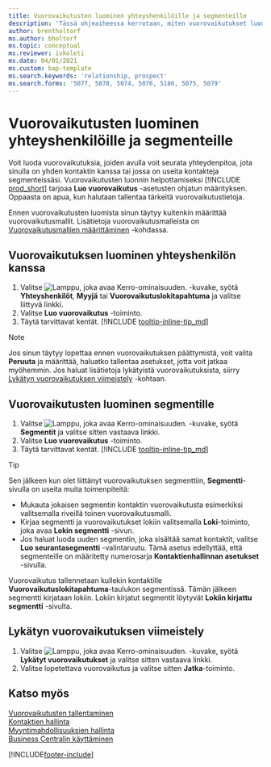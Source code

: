 ```yaml
---
title: Vuorovaikutusten luominen yhteyshenkilöille ja segmenteille
description: 'Tässä ohjeaiheessa kerrotaan, miten vuorovaikutukset luodaan Business Central -sovelluksessa asiakkaiden ja segmenttien kanssa käydylle viestinnälle.'
author: brentholtorf
ms.author: bholtorf
ms.topic: conceptual
ms.reviewer: ivkoleti
ms.date: 04/01/2021
ms.custom: bap-template
ms.search.keywords: 'relationship, prospect'
ms.search.forms: '5077, 5078, 5074, 5076, 5186, 5075, 5079'
---
```

# <a name="create-interactions-on-contacts-and-segments"></a>Vuorovaikutusten luominen yhteyshenkilöille ja segmenteille

Voit luoda vuorovaikutuksia, joiden avulla voit seurata yhteydenpitoa, jota sinulla on yhden kontaktin kanssa tai jossa on useita kontakteja segmenteissäsi. Vuorovaikutusten luonnin helpottamiseksi [!INCLUDE [prod_short](includes/prod_short.md)] tarjoaa **Luo vuorovaikutus** -asetusten ohjatun määrityksen. Oppaasta on apua, kun halutaan tallentaa tärkeitä vuorovaikutustietoja.

Ennen vuorovaikutusten luomista sinun täytyy kuitenkin määrittää vuorovaikutusmallit. Lisätietoja vuorovaikutusmalleista on [Vuorovaikutusmallien määrittäminen](marketing-interactions.md) -kohdassa.

## <a name="to-create-an-interaction-with-a-contact"></a>Vuorovaikutuksen luominen yhteyshenkilön kanssa

1. Valitse ![Lamppu, joka avaa Kerro-ominaisuuden.](media/ui-search/search_small.png "Kerro, mitä haluat tehdä") -kuvake, syötä **Yhteyshenkilöt**, **Myyjä** tai **Vuorovaikutuslokitapahtuma** ja valitse liittyvä linkki.
2. Valitse **Luo vuorovaikutus** -toiminto.
3. Täytä tarvittavat kentät. [!INCLUDE [tooltip-inline-tip_md](includes/tooltip-inline-tip_md.md)]

> [!NOTE]  
> Jos sinun täytyy lopettaa ennen vuorovaikutuksen päättymistä, voit valita **Peruuta** ja määrittää, haluatko tallentaa asetukset, jotta voit jatkaa myöhemmin. Jos haluat lisätietoja lykätyistä vuorovaikutuksista, siirry [Lykätyn vuorovaikutuksen viimeistely](#to-finish-setting-up-a-postponed-interaction) -kohtaan.

## <a name="to-create-an-interaction-on-a-segment"></a>Vuorovaikutusten luominen segmentille

1. Valitse ![Lamppu, joka avaa Kerro-ominaisuuden.](media/ui-search/search_small.png "Kerro, mitä haluat tehdä") -kuvake, syötä **Segmentit** ja valitse sitten vastaava linkki.
2. Valitse **Luo vuorovaikutus** -toiminto.
3. Täytä tarvittavat kentät. [!INCLUDE [tooltip-inline-tip_md](includes/tooltip-inline-tip_md.md)]

> [!TIP]
> Sen jälkeen kun olet liittänyt vuorovaikutuksen segmenttiin, **Segmentti**-sivulla on useita muita toimenpiteitä:
>
> * Mukauta jokaisen segmentin kontaktin vuorovaikutusta esimerkiksi valitsemalla riveillä toinen vuorovaikutusmalli.  
>* Kirjaa segmentti ja vuorovaikutukset lokiin valitsemalla **Loki**-toiminto, joka avaa **Lokin segmentti** -sivun.
> * Jos haluat luoda uuden segmentin, joka sisältää samat kontaktit, valitse **Luo seurantasegmentti** -valintaruutu. Tämä asetus edellyttää, että segmenteille on määritetty numerosarja **Kontaktienhallinnan asetukset** -sivulla.

Vuorovaikutus tallennetaan kullekin kontaktille **Vuorovaikutuslokitapahtuma**-taulukon segmentissä. Tämän jälkeen segmentti kirjataan lokiin. Lokiin kirjatut segmentit löytyvät **Lokiin kirjattu segmentti** -sivulta.

## <a name="to-finish-setting-up-a-postponed-interaction"></a>Lykätyn vuorovaikutuksen viimeistely

1. Valitse ![Lamppu, joka avaa Kerro-ominaisuuden.](media/ui-search/search_small.png "Kerro, mitä haluat tehdä") -kuvake, syötä **Lykätyt vuorovaikutukset** ja valitse sitten vastaava linkki.
2. Valitse lopetettava vuorovaikutus ja valitse sitten **Jatka**-toiminto.

## <a name="see-also"></a>Katso myös

[Vuorovaikutusten tallentaminen](marketing-interactions.md)  
[Kontaktien hallinta](marketing-contacts.md)  
[Myyntimahdollisuuksien hallinta](marketing-manage-sales-opportunities.md)  
[Business Centralin käyttäminen](ui-work-product.md)

[!INCLUDE[footer-include](includes/footer-banner.md)]
